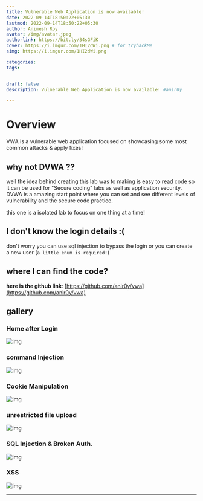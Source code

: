 ```yaml
---
title: Vulnerable Web Application is now available!
date: 2022-09-14T18:50:22+05:30
lastmod: 2022-09-14T18:50:22+05:30
author: Animesh Roy
avatar: /img/avatar.jpeg
authorlink: https://bit.ly/34sGFiK
cover: https://i.imgur.com/1HI2dWi.png # for tryhackMe
simg: https://i.imgur.com/1HI2dWi.png

categories:
tags:


draft: false
description: Vulnerable Web Application is now available! #anir0y

---
```


# Overview

VWA is a vulnerable web application focused on showcasing some most common attacks & apply fixes!

## why not DVWA ??

well the idea behind creating this lab was to making is easy to read code so it can be used for "Secure coding" labs as well as application security. DVWA is a amazing start point where you can set and see different levels of vulnerability and the secure code practice.

this one is a isolated lab to focus on one thing at a time!

## I don't know the login details :(

don't worry you can use sql injection to bypass the login or you can create a new user (`a little enum is required!`)

## where I can find the code?

**here is the github link**:  [https://github.com/anir0y/vwa](https://github.com/anir0y/vwa)

## gallery

### Home after Login

![img](https://i.imgur.com/iRyPSJ1.png)

### command Injection

![img](https://i.imgur.com/bExTrKz.png)

### Cookie Manipulation

![img](https://i.imgur.com/zXRopHT.png)


<!-- Google Ads -->

<script async src="https://pagead2.googlesyndication.com/pagead/js/adsbygoogle.js"></script>
<ins class="adsbygoogle"
     style="display:block; text-align:center;"
     data-ad-layout="in-article"
     data-ad-format="fluid"
     data-ad-client="ca-pub-3526678290068011"
     data-ad-slot="7160066188"></ins>
<script>
     (adsbygoogle = window.adsbygoogle || []).push({});
</script>
<!-- END -->


### unrestricted file upload

![img](https://i.imgur.com/AaniHEY.png)

### SQL Injection & Broken Auth.

![img](https://i.imgur.com/4afQWdm.png)

### XSS

![img](https://i.imgur.com/yJ26Wjt.png)


---



<script data-name="BMC-Widget" data-cfasync="false" src="https://cdnjs.buymeacoffee.com/1.0.0/widget.prod.min.js" data-id="anir0y" data-description="Support me on Buy me a coffee!" data-message="" data-color="#5F7FFF" data-position="Right" data-x_margin="18" data-y_margin="18"></script>

<!-- EOF -->
